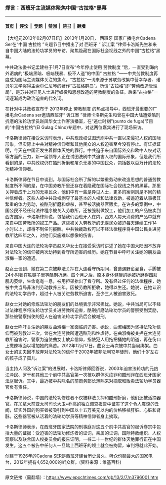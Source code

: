 ### 郑言：西班牙主流媒体聚焦中国“古拉格”黑幕

---

#### [首页](../../../..?n3796001) &nbsp;|&nbsp; [评论](../../../../../epoch-comment?n3796001) &nbsp;|&nbsp; [专题](../../../../../epoch-special?n3796001) &nbsp;|&nbsp; [禁闻](../../../../../epoch-news?n3796001) &nbsp;|&nbsp; [禁书](../../../../../books?n3796001) &nbsp;|&nbsp; [翻墙](https://github.com/gfw-breaker/nogfw/blob/master/README.md?n3796001)


<div class="post_content" id="artbody" itemprop="articleBody">
 <!-- article content begin -->
 <p>
  【大纪元2013年02月07日讯】2013年1月20日，
  <ok href="https://www.epochtimes.com/gb/tag/%E8%A5%BF%E7%8F%AD%E7%89%99.html">
   西班牙
  </ok>
  国家广播电台Cadena Ser在“中国
  <ok href="https://www.epochtimes.com/gb/tag/%E5%8F%A4%E6%8B%89%E6%A0%BC.html">
   古拉格
  </ok>
  ”专题节目中播出了对
  <ok href="https://www.epochtimes.com/gb/tag/%E8%A5%BF%E7%8F%AD%E7%89%99.html">
   西班牙
  </ok>
  “
  <ok href="https://www.epochtimes.com/gb/tag/%E8%AF%89%E6%B1%9F%E6%A1%88.html">
   诉江案
  </ok>
  ”律师卡洛斯先生和来自中国大陆的法轮功学员的专访，聚焦隐藏在国际社会视线之外的中国“古拉格”黑幕。
 </p>
 <p>
  中共政法委书记孟建柱于1月7日宣布“今年停止使用
  <ok href="https://www.epochtimes.com/gb/tag/%E5%8A%B3%E6%95%99%E5%88%B6%E5%BA%A6.html">
   劳教制度
  </ok>
  ”后，一直受到海内外诟病的“极端黑暗、极端残暴、极不人道”的中国“
  <ok href="https://www.epochtimes.com/gb/tag/%E5%8F%A4%E6%8B%89%E6%A0%BC.html">
   古拉格
  </ok>
  ”——中共劳教制度再度成为国际主流媒体关注的焦点。“古拉格”一词来源于苏联劳改集中营幸存者、诺贝尔文学奖得主索尔仁尼琴的著作“古拉格群岛”。所谓“古拉格”即“劳动改造管理局”，是苏共对异见人士进行奴役和思想改造的劳教制度的象征。后来“古拉格”一词逐渐成为政治迫害的代名词。
 </p>
 <p>
  在针对中共政权宣布于 2013年停止
  <ok href="https://www.epochtimes.com/gb/tag/%E5%8A%B3%E6%95%99%E5%88%B6%E5%BA%A6.html">
   劳教制度
  </ok>
  的热点报导中，西班牙最重要的广播电台Cadena ser邀请西班牙“
  <ok href="https://www.epochtimes.com/gb/tag/%E8%AF%89%E6%B1%9F%E6%A1%88.html">
   诉江案
  </ok>
  ”律师卡洛斯先生和曾在中国大陆遭受酷刑折磨的法轮功学员赵凤华女士作客演播室，在“逃亡时刻”(punto de fuga)节目的“中国古拉格”(El Gulag Chino)专题中，对这两位嘉宾进行了现场采访。
 </p>
 <p>
  卡洛斯律师在接受采访时表示，中共现政权试图洗刷中共一直以来侵犯人权的国际形象，但实际上中共对精神信仰者和其他民众的人权迫害至今没有停止。有证据证明，今天在中国正发生着群体灭绝的罪行。中共迫于来自国际外交和欧中人权对话等方面的压力，新一届领导人正在试图洗刷中共迫害人权的国际形象，但是我们所看到的是，中共政权仍在酷刑折磨和屠杀无辜的中国民众，包括数以百万计的法轮功精神信仰者。
 </p>
 <p>
  卡洛斯律师在节目中谈到，与国际社会所了解的以繁重劳动来改造思想的普通劳教制度所不同的是，在中国劳教所里还存在着隐藏在国际社会视线之外的黑幕。那里关押着成千上万的无辜民众，他们中有一些是异见人士，更多的案例则是不同的精神信仰者。这些人被中共政权剥夺了最基本的人权和法律救助，被逼迫着从事极其繁重的体力劳动，被酷刑折磨和虐杀，甚至被活摘器官贩卖。在许多的案例中，中国公民不经任何法律程序被关入劳教所，还被强制做奴工，他们加工的产品被卖到西方国家。卡洛斯律师说，包括我们西班牙人在内，西方人每天消费的产品中就有来自中国劳教所的奴工产品。这些被关入劳教所的无辜民众被迫每天连续工作14小时以上，却得不到任何报酬。中共独裁政权可以不经法律程序将中国公民关进劳教所达四年之久，对他们实施难以想像的伤害。
 </p>
 <p>
  来自中国大连的法轮功学员赵凤华女士在接受采访时讲述了她在中国大陆因不放弃对法轮功的信仰被两次劫持到看守所迫害的经历。她在节目中呼吁关注她的朋友曲淑梅一家的遭遇。
 </p>
 <p>
  赵女士谈到，她在第二次被非法关押在大连看守所期间，曾遭遇野蛮灌食，手脚被24小时锁在铁链子里等酷刑折磨。四个月之后，原本身体健康的她被折磨得四肢肌肉萎缩，生命奄奄一息，被用担架抬出了看守所。没有经过任何的法律程序，她被中共当局非法判劳动教养三年。因被劳教所拒收，她得以生还。她说，在她认识的法轮功学员中，超过十人被关进劳教所迫害，至少三人被迫害致死。
 </p>
 <p>
  赵女士对她的修炼法轮功的朋友们的处境表示非常担忧。她说，中共当局可以不经过法律程序将法轮功学员关进劳教所迫害，酷刑折磨法轮功学员的警察受到奖励，那些被警察指使的犯人在迫害法轮功学员后会被减刑。
 </p>
 <p>
  赵女士呼吁关注她的朋友曲淑梅一家面临的迫害。她说，曲淑梅因为坚持法轮功信仰而被劳教过三次，曾在大连劳教所遭遇酷刑和性虐待。在曲淑梅被关押在大连劳教所迫害时，警察为迫使曲女士放弃信仰，指使犯人用拖把捅她的阴道，再在伤口上撒辣椒面以增加她的痛苦。2012年12月17日，曲女士再次被中共当局绑架。曲女士的丈夫因不放弃对法轮功的信仰于2002年被非法判12年徒刑，他们十岁左右的孩子成了孤儿。
 </p>
 <p>
  当主持人问及“诉江案”的进展时，卡洛斯律师回答说，2003年迫害法轮功的元凶江泽民、罗干和其他三个前中共高官第一次被以群体灭绝罪和酷刑罪在西班牙国家法庭起诉。其中，最近被中共除名的前商务部长薄熙来对摘取和贩卖法轮功学员器官负有责任。
 </p>
 <p>
  卡洛斯律师说，中国的法轮功修炼者不仅被非法关押和酷刑折磨，他们还被活摘器官。在加拿大前亚太司司长大卫•乔高的独立调查报告中证实了这个令人震惊的丑闻，证实外国的购买者被吸引到中国以十五万美元以内的价格移植肝脏、心脏和肾脏。这些器官被从活着的法轮功学员等精神信仰者身上摘取。
 </p>
 <p>
  卡洛斯律师表示，在西班牙国家法院的刑事庭对这五个前中共高官的起诉卷宗中包括大量的证据：受迫害的法轮功修炼者的证词，亲属的证词，国际特赦组织、人权观察以及联合国人权委员会的报告证明，一桩二十一世纪的群体灭绝罪行正在中国发生。这五个被告中任何人一旦踏上西班牙的领土就会被拘留，审判将就此开始。
 </p>
 <p>
  创建于1926年的Cadena SER是西班牙建台历史最久、听众份额最大的国家电台，2012年拥有4,652,000的听众群。(资料来源：维基百科)
 </p>
 <!-- article content end -->
 <div id="below_article_ad">
 </div>
</div>


---

原文链接（需翻墙）：https://www.epochtimes.com/gb/13/2/7/n3796001.htm